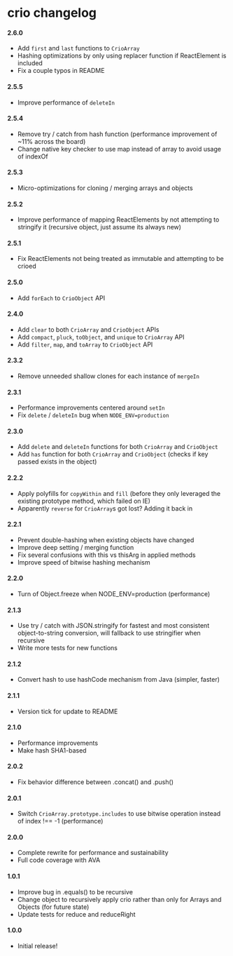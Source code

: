 # crio changelog

#### 2.6.0
* Add `first` and `last` functions to `CrioArray`
* Hashing optimizations by only using replacer function if ReactElement is included
* Fix a couple typos in README

#### 2.5.5
* Improve performance of `deleteIn`

#### 2.5.4
* Remove try / catch from hash function (performance improvement of ~11% across the board)
* Change native key checker to use map instead of array to avoid usage of indexOf

#### 2.5.3
* Micro-optimizations for cloning / merging arrays and objects

#### 2.5.2
* Improve performance of mapping ReactElements by not attempting to stringify it (recursive object, just assume its always new)

#### 2.5.1
* Fix ReactElements not being treated as immutable and attempting to be crioed

#### 2.5.0
* Add `forEach` to `CrioObject` API

#### 2.4.0
* Add `clear` to both `CrioArray` and `CrioObject` APIs
* Add `compact`, `pluck`, `toObject`, and `unique` to `CrioArray` API
* Add `filter`, `map`, and `toArray` to `CrioObject` API

#### 2.3.2
* Remove unneeded shallow clones for each instance of `mergeIn`

#### 2.3.1
* Performance improvements centered around `setIn`
* Fix `delete` / `deleteIn` bug when `NODE_ENV=production`

#### 2.3.0
* Add `delete` and `deleteIn` functions for both `CrioArray` and `CrioObject`
* Add `has` function for both `CrioArray` and `CrioObject` (checks if key passed exists in the object)

#### 2.2.2
* Apply polyfills for `copyWithin` and `fill` (before they only leveraged the existing prototype method, which failed on IE)
* Apparently `reverse` for `CrioArray`s got lost? Adding it back in

#### 2.2.1
* Prevent double-hashing when existing objects have changed
* Improve deep setting / merging function
* Fix several confusions with this vs thisArg in applied methods
* Improve speed of bitwise hashing mechanism

#### 2.2.0
* Turn of Object.freeze when NODE_ENV=production (performance)

#### 2.1.3
* Use try / catch with JSON.stringify for fastest and most consistent object-to-string conversion, will fallback to use stringifier when recursive
* Write more tests for new functions

#### 2.1.2
* Convert hash to use hashCode mechanism from Java (simpler, faster)

#### 2.1.1
* Version tick for update to README

#### 2.1.0
* Performance improvements
* Make hash SHA1-based

#### 2.0.2
* Fix behavior difference between .concat() and .push()

#### 2.0.1
* Switch `CrioArray.prototype.includes` to use bitwise operation instead of index !== -1 (performance)

#### 2.0.0
* Complete rewrite for performance and sustainability
* Full code coverage with AVA

#### 1.0.1
* Improve bug in .equals() to be recursive
* Change object to recursively apply crio rather than only for Arrays and Objects (for future state)
* Update tests for reduce and reduceRight

#### 1.0.0
* Initial release!
